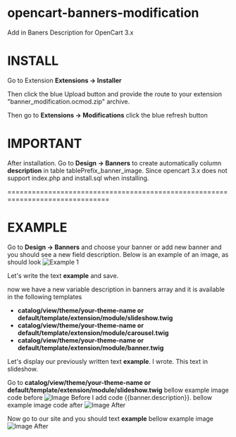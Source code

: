 # opencart-banners-modification
Add in Baners Description for OpenCart 3.x

# INSTALL

Go to Extension **Extensions -> Installer**

Then click the blue Upload button and provide the route to your extension "banner_modification.ocmod.zip" archive.

Then go to **Extensions -> Modifications** click the blue refresh button

# IMPORTANT 

After installation. Go to **Design -> Banners** to create 
automatically column **description** in table tablePrefix_banner_image. Since opencart 3.x does not support index.php and install.sql when installing.

===============================================================================

# EXAMPLE

Go to **Design -> Banners** and choose your banner or add new banner and you should see a new field description. Below is an example of an image, as should look
![Example 1](https://github.com/azikooo777/opencart-banners-modification/blob/master/images/example-1.png)

Let's write the text **example** and save.

now we have a new variable description in banners array 
and it is available in the following templates
  * **catalog/view/theme/your-theme-name or default/template/extension/module/slideshow.twig**
  * **catalog/view/theme/your-theme-name or default/template/extension/module/carousel.twig**
  * **catalog/view/theme/your-theme-name or default/template/extension/module/banner.twig**
  
Let's display our previously written text **example**. I wrote. This text in slideshow.

Go to **catalog/view/theme/your-theme-name or default/template/extension/module/slideshow.twig** bellow example image code before
![Image Before](https://octodex.github.com/images/yaktocat.png)
I add code {{banner.description}}. bellow example image code after
![Image After](https://octodex.github.com/images/yaktocat.png)

Now go to our site and you should text **example** bellow example image
![Image After](https://octodex.github.com/images/yaktocat.png)
